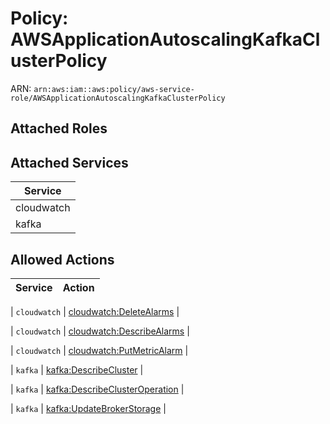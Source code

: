# Policy: AWSApplicationAutoscalingKafkaClusterPolicy

ARN: `arn:aws:iam::aws:policy/aws-service-role/AWSApplicationAutoscalingKafkaClusterPolicy`

## Attached Roles

## Attached Services

| Service |
|---------|
| cloudwatch |
| kafka |

## Allowed Actions

| Service | Action |
|:-------:|--------|

| `cloudwatch` | [cloudwatch:DeleteAlarms](../actions.md#cloudwatch:deletealarms) |

| `cloudwatch` | [cloudwatch:DescribeAlarms](../actions.md#cloudwatch:describealarms) |

| `cloudwatch` | [cloudwatch:PutMetricAlarm](../actions.md#cloudwatch:putmetricalarm) |

| `kafka` | [kafka:DescribeCluster](../actions.md#kafka:describecluster) |

| `kafka` | [kafka:DescribeClusterOperation](../actions.md#kafka:describeclusteroperation) |

| `kafka` | [kafka:UpdateBrokerStorage](../actions.md#kafka:updatebrokerstorage) |

